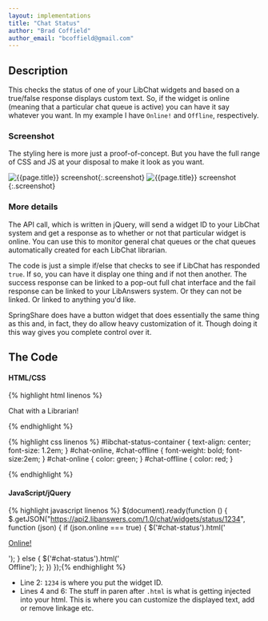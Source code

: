 ```yaml
---
layout: implementations
title: "Chat Status"
author: "Brad Coffield"
author_email: "bcoffield@gmail.com"
---
```

## Description
        
This checks the status of one of your LibChat widgets and based on a true/false response displays custom text. So, if the widget is online (meaning that a particular chat queue is active) you can have it say whatever you want. In my example I have ```Online!``` and ```Offline```, respectively.

### Screenshot

The styling here is more just a proof-of-concept. But you have the full range of CSS and JS at your disposal to make it look as you want.

![{{page.title}} screenshot]({{site.baseurl}}/assets/{{page.title}}-screenshot.jpg){:.screenshot}
![{{page.title}} screenshot]({{site.baseurl}}/assets/{{page.title}}-screenshot2.jpg){:.screenshot}

       
### More details
The API call, which is written in jQuery, will send a widget ID to your LibChat system and get a response as to whether or not that particular widget is online. You can use this to monitor general chat queues or the chat queues automatically created for each LibChat librarian.
        
The code is just a simple if/else that checks to see if LibChat has responded ```true```. If so, you can have it display one thing and if not then another. The success response can be linked to a pop-out full chat interface and the fail response can be linked to your LibAnswers system. Or they can not be linked. Or linked to anything you'd like.

SpringShare does have a button widget that does essentially the same thing as this and, in fact, they do allow heavy customization of it. Though doing it this way gives you complete control over it.
    
## The Code

#### HTML/CSS

{% highlight html linenos %}
<div id="libchat-status-container">Chat with a Librarian! 
    <span id="chat-status"></span>
</div>

{% endhighlight %}

{% highlight css linenos %}
#libchat-status-container {
    text-align: center;
    font-size: 1.2em;
}
#chat-online, #chat-offline {
    font-weight: bold;
    font-size:2em;
}
#chat-online {
    color: green;
}
#chat-offline {
    color: red;
}

{% endhighlight %}

#### JavaScript/jQuery


{% highlight javascript linenos %}
 $(document).ready(function () {
    $.getJSON("https://api2.libanswers.com/1.0/chat/widgets/status/1234", function (json) {
        if (json.online === true) {
            $('#chat-status').html('<br/><p id="chat-online"><a href="PUT_YOUR_CHAT_LINK_URL_HERE">Online!</a></p>');
        } else {
            $('#chat-status').html('<br/><span id="chat-offline">Offline</span>');
        };
    })
});{% endhighlight %}

* Line 2: ```1234``` is where you put the widget ID.
* Lines 4 and 6: The stuff in paren after ```.html``` is what is getting injected into your html. This is where you can customize the displayed text, add or remove linkage etc. 